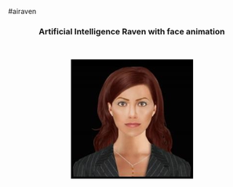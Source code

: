 #airaven
<h3>
<p align="center">Artificial Intelligence Raven with face animation</p></h3>
 
<br>
<p align="center">
  <img src="avatar.jpg">
</p>
